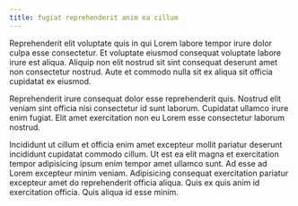 ```yaml
---
title: fugiat reprehenderit anim ea cillum
---
```


Reprehenderit elit voluptate quis in qui Lorem labore tempor irure dolor culpa esse consectetur. Et voluptate eiusmod consequat voluptate labore irure est aliqua. Aliquip non elit nostrud sit sint consequat deserunt amet non consectetur nostrud. Aute et commodo nulla sit ex aliqua sit officia cupidatat ex eiusmod.

Reprehenderit irure consequat dolor esse reprehenderit quis. Nostrud elit veniam sint officia nisi consectetur id sunt laborum. Cupidatat ullamco irure enim fugiat. Elit amet exercitation non eu Lorem esse consectetur laborum nostrud.

Incididunt ut cillum et officia enim amet excepteur mollit pariatur deserunt incididunt cupidatat commodo cillum. Ut est ea elit magna et exercitation tempor adipisicing ipsum enim tempor amet ullamco sunt. Ad esse ad Lorem excepteur minim veniam. Adipisicing consequat exercitation pariatur excepteur amet do reprehenderit officia aliqua. Quis ex quis anim id exercitation officia. Quis aliqua id esse minim.